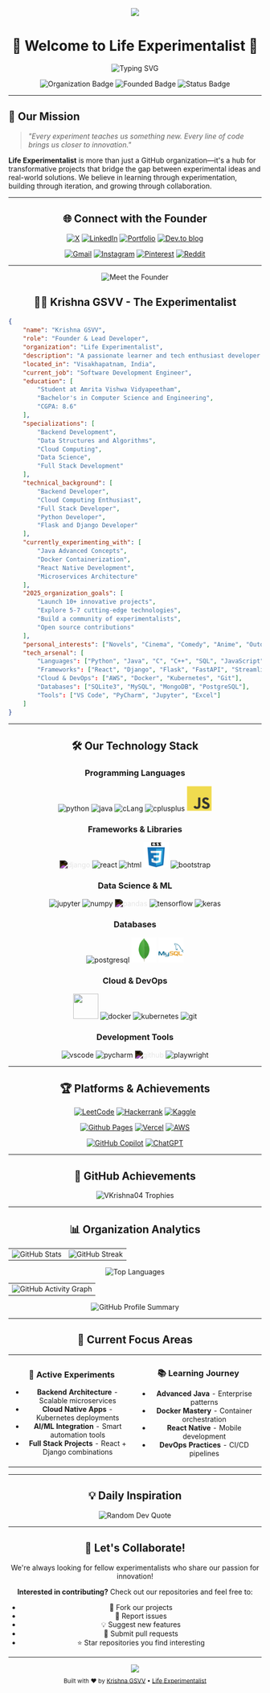 <link rel="stylesheet" type='text/css' href="https://cdn.jsdelivr.net/gh/devicons/devicon@latest/devicon.min.css" />

<p align="center">
  <img src="https://capsule-render.vercel.app/api?type=waving&height=250&color=gradient&text=Life%20Experimentalist&section=header&reversal=false&textBg=false&animation=fadeIn&fontAlignY=60&desc=Where%20Ideas%20Meet%20Innovation&descAlignY=85&descSize=20"/>
</p>

<h1 align="center">🧪 Welcome to Life Experimentalist 🚀</h1>

<p align="center">
  <img src="https://readme-typing-svg.herokuapp.com?font=Fira+Code&weight=500&size=22&pause=1000&color=36BCF7&center=true&vCenter=true&width=600&lines=Experimenting+with+Code+%26+Life;Building+Tomorrow's+Solutions+Today;Where+Innovation+Meets+Implementation" alt="Typing SVG" />
</p>

<div align="center">
  <img src="https://img.shields.io/badge/Organization-Life%20Experimentalist-blue?style=for-the-badge&logo=github" alt="Organization Badge"/>
  <img src="https://img.shields.io/badge/Founded-2025-green?style=for-the-badge" alt="Founded Badge"/>
  <img src="https://img.shields.io/badge/Status-Active-brightgreen?style=for-the-badge" alt="Status Badge"/>
</div>

---

## 🎯 Our Mission

> *"Every experiment teaches us something new. Every line of code brings us closer to innovation."*

**Life Experimentalist** is more than just a GitHub organization—it's a hub for transformative projects that bridge the gap between experimental ideas and real-world solutions. We believe in learning through experimentation, building through iteration, and growing through collaboration.

---

<h2 align="center">🌐 Connect with the Founder</h2>

<div align="center">
<p>
<a href="https://x.com/krishnagsvv"> <img src="https://img.shields.io/badge/X-%23000000.svg?style=for-the-badge&logo=X&logoColor=white" alt="X"></a>
<a href="https://www.linkedin.com/in/krishnagsvv"> <img src="https://img.shields.io/badge/linkedin-%230077B5.svg?style=for-the-badge&logo=linkedin&logoColor=white" alt="LinkedIn"></a>
<a href="https://vkrishna04.github.io"> <img src="https://img.shields.io/badge/Portfolio-%23121011.svg?style=for-the-badge&logo=github&logoColor=white" alt="Portfolio"></a>
<a href="https://dev.to/vkrishna04"> <img src="https://img.shields.io/badge/dev.to-0A0A0A?style=for-the-badge&logo=dev.to&logoColor=white" alt="Dev.to blog"></a>
</p>
<p>
<a href="mailto:krishnagsvv@gmail.com"> <img src="https://img.shields.io/badge/Gmail-D14836?style=for-the-badge&logo=gmail&logoColor=white" alt="Gmail"></a>
<a href="https://www.instagram.com/vkrishna_04"> <img src="https://img.shields.io/badge/Instagram-%23E4405F.svg?style=for-the-badge&logo=Instagram&logoColor=white" alt="Instagram"></a>
<a href="https://in.pinterest.com/VKrishna04/"> <img src="https://img.shields.io/badge/Pinterest-%23E60023.svg?style=for-the-badge&logo=Pinterest&logoColor=white" alt="Pinterest"></a>
<a href="https://www.reddit.com/user/Krishnalsh04/"> <img src="https://img.shields.io/badge/Reddit-FF4500?style=for-the-badge&logo=reddit&logoColor=white" alt="Reddit"></a>
</p>
</div>

---

<div align="center">
    <img src="https://capsule-render.vercel.app/api?type=venom&height=250&color=gradient&text=👨🏻‍💻%20Meet%20the%20Founder&animation=fadeIn" alt="Meet the Founder">
</div>

<div align="center">

## 🧑‍💻 Krishna GSVV - The Experimentalist

</div>

```json
{
    "name": "Krishna GSVV",
    "role": "Founder & Lead Developer",
    "organization": "Life Experimentalist",
    "description": "A passionate learner and tech enthusiast developer from India who loves to explore new technologies and frameworks through practical experimentation.",
    "located_in": "Visakhapatnam, India",
    "current_job": "Software Development Engineer",
    "education": [
        "Student at Amrita Vishwa Vidyapeetham",
        "Bachelor's in Computer Science and Engineering",
        "CGPA: 8.6"
    ],
    "specializations": [
        "Backend Development",
        "Data Structures and Algorithms",
        "Cloud Computing",
        "Data Science",
        "Full Stack Development"
    ],
    "technical_background": [
        "Backend Developer",
        "Cloud Computing Enthusiast",
        "Full Stack Developer",
        "Python Developer",
        "Flask and Django Developer"
    ],
    "currently_experimenting_with": [
        "Java Advanced Concepts",
        "Docker Containerization",
        "React Native Development",
        "Microservices Architecture"
    ],
    "2025_organization_goals": [
        "Launch 10+ innovative projects",
        "Explore 5-7 cutting-edge technologies",
        "Build a community of experimentalists",
        "Open source contributions"
    ],
    "personal_interests": ["Novels", "Cinema", "Comedy", "Anime", "Outdoor Games"],
    "tech_arsenal": [
        "Languages": ["Python", "Java", "C", "C++", "SQL", "JavaScript"],
        "Frameworks": ["React", "Django", "Flask", "FastAPI", "Streamlit", "NodeJS"],
        "Cloud & DevOps": ["AWS", "Docker", "Kubernetes", "Git"],
        "Databases": ["SQLite3", "MySQL", "MongoDB", "PostgreSQL"],
        "Tools": ["VS Code", "PyCharm", "Jupyter", "Excel"]
    ]
}
```

---

<h2 align="center">🛠️ Our Technology Stack</h2>

<div align="center">

### Programming Languages
<p>
<img src="https://cdn.jsdelivr.net/gh/devicons/devicon@latest/icons/python/python-original.svg" alt="python" width="50" height="50"/>
<img src="https://cdn.jsdelivr.net/gh/devicons/devicon@latest/icons/java/java-original.svg"  alt="java" width="50" height="50" />
<img src="https://cdn.jsdelivr.net/gh/devicons/devicon/icons/c/c-original.svg" alt="cLang" width="50" height="50"/>
<img src="https://cdn.jsdelivr.net/gh/devicons/devicon/icons/cplusplus/cplusplus-original.svg" alt="cplusplus" width="50" height="50"/>
<img src="https://raw.githubusercontent.com/devicons/devicon/master/icons/javascript/javascript-original.svg" alt="javascript" width="50" height="50" />
</p>

### Frameworks & Libraries
<p>
<img src="https://cdn.jsdelivr.net/gh/devicons/devicon@latest/icons/django/django-plain.svg" alt="django" width="50" height="50" style="filter: invert(1);"/>
<img src="https://cdn.jsdelivr.net/gh/devicons/devicon@latest/icons/react/react-original.svg" alt="react" width="50" height="50" />
<img src="https://cdn.jsdelivr.net/gh/devicons/devicon/icons/html5/html5-original.svg" alt="html" width="50" height="50"/>
<img src="https://raw.githubusercontent.com/devicons/devicon/master/icons/css3/css3-original-wordmark.svg" alt="css3" width="50" height="50" />
<img src="https://cdn.jsdelivr.net/gh/devicons/devicon@latest/icons/bootstrap/bootstrap-original-wordmark.svg" alt="bootstrap" width="50" height="50" />
</p>

### Data Science & ML
<p>
<img src="https://cdn.jsdelivr.net/gh/devicons/devicon@latest/icons/jupyter/jupyter-original-wordmark.svg" alt="jupyter" width="50" height="50" />
<img src="https://cdn.jsdelivr.net/gh/devicons/devicon@latest/icons/numpy/numpy-original.svg" alt="numpy" width="50" height="50" />
<img src="https://cdn.jsdelivr.net/gh/devicons/devicon@latest/icons/pandas/pandas-original.svg" alt="pandas" width="50" height="50" style="filter: invert(1);"/>
<img src="https://cdn.jsdelivr.net/gh/devicons/devicon@latest/icons/tensorflow/tensorflow-original.svg" alt="tensorflow" width="50" height="50" />
<img src="https://cdn.jsdelivr.net/gh/devicons/devicon@latest/icons/keras/keras-original.svg" alt="keras" width="50" height="50" />
</p>

### Databases
<p>
<img src="https://cdn.jsdelivr.net/gh/devicons/devicon@latest/icons/postgresql/postgresql-original.svg" alt="postgresql" width="50" height="50" />
<img src="https://raw.githubusercontent.com/devicons/devicon/master/icons/mongodb/mongodb-original.svg" alt="mongodb" width="50" height="50" />
<img src="https://raw.githubusercontent.com/devicons/devicon/master/icons/mysql/mysql-original-wordmark.svg" alt="mysql" width="50" height="50" />
</p>

### Cloud & DevOps
<p>
<img src="https://cdn.jsdelivr.net/gh/devicons/devicon/icons/amazonwebservices/amazonwebservices-plain-wordmark.svg" width="50" height="50"/>
<img src="https://cdn.jsdelivr.net/gh/devicons/devicon/icons/docker/docker-original.svg" alt="docker" width="50" height="50"/>
<img src="https://cdn.jsdelivr.net/gh/devicons/devicon/icons/kubernetes/kubernetes-plain.svg" alt="kubernetes" width="50" height="50"/>
<img src="https://cdn.jsdelivr.net/gh/devicons/devicon/icons/git/git-original.svg" alt="git" width="50" height="50"/>
</p>

### Development Tools
<p>
<img src="https://cdn.jsdelivr.net/gh/devicons/devicon/icons/vscode/vscode-original.svg" alt="vscode" width="50" height="50"/>
<img src="https://cdn.jsdelivr.net/gh/devicons/devicon@latest/icons/pycharm/pycharm-original.svg" alt="pycharm" width="50" height="50"/>
<img src="https://cdn.jsdelivr.net/gh/devicons/devicon@latest/icons/github/github-original.svg" alt="github" width="50" height="50" style="filter: invert(1);"/>
<img src="https://cdn.jsdelivr.net/gh/devicons/devicon@latest/icons/playwright/playwright-original.svg" alt="playwright" width="50" height="50" />
</p>

</div>

---

<h2 align="center">🏆 Platforms & Achievements</h2>

<div align="center">
<p>
	<a href="https://leetcode.com/u/VKrishna04/"><img src="https://img.shields.io/badge/LeetCode-000000?style=for-the-badge&logo=LeetCode&logoColor=#d16c06" alt="LeetCode"></a>
	<a href="https://www.hackerrank.com/profile/VKrishna04"><img src="https://img.shields.io/badge/-Hackerrank-2EC866?style=for-the-badge&logo=HackerRank&logoColor=white" alt="Hackerrank"></a>
	<a href="https://www.kaggle.com/krishnagsvv"><img src="https://img.shields.io/badge/Kaggle-035a7d?style=for-the-badge&logo=kaggle&logoColor=white" alt="Kaggle"></a>
</p>
<p>
	<a href="https://vkrishna04.github.io/"><img src="https://img.shields.io/badge/github%20pages-121013?style=for-the-badge&logo=github&logoColor=white" alt="Github Pages"></a>
	<a href=""><img src="https://img.shields.io/badge/vercel-%23000000.svg?style=for-the-badge&logo=vercel&logoColor=white" alt="Vercel"></a>
	<a href=""><img src="https://img.shields.io/badge/AWS-%23FF9900.svg?style=for-the-badge&logo=amazon-aws&logoColor=white" alt="AWS"></a>
</p>
<p>
	<a href=""><img src="https://img.shields.io/badge/github_copilot-8957E5?style=for-the-badge&logo=github-copilot&logoColor=white" alt="GitHub Copilot"></a>
	<a href=""><img src="https://img.shields.io/badge/chatGPT-74aa9c?style=for-the-badge&logo=openai&logoColor=white" alt="ChatGPT"></a>
</p>
</div>

---

<h2 align="center">🏅 GitHub Achievements</h2>

<p align="center">
  <img src="https://github-profile-trophy.vercel.app/?username=vkrishna04&theme=darkhub&no-frame=true&row=1&column=7" alt="VKrishna04 Trophies" />
</p>

---

<h2 align="center">📊 Organization Analytics</h2>

<div align="center">
  <table>
    <tr>
      <td>
        <img src="https://github-readme-stats.vercel.app/api?username=vkrishna04&show_icons=true&theme=radical&hide_border=true&count_private=true" alt="GitHub Stats" />
      </td>
      <td>
        <img src="https://github-readme-streak-stats.herokuapp.com/?user=vkrishna04&theme=radical&hide_border=true" alt="GitHub Streak" />
      </td>
    </tr>
  </table>
</div>

<div align="center">
  <img src="https://github-readme-stats.vercel.app/api/top-langs?username=vkrishna04&theme=radical&hide_border=true&layout=compact&langs_count=10" alt="Top Languages" />
</div>

<div align="center">
  <table>
    <tr>
      <td>
        <img src="https://github-readme-activity-graph.vercel.app/graph?username=vkrishna04&theme=react-dark&hide_border=true&area=true" alt="GitHub Activity Graph" />
      </td>
    </tr>
  </table>
</div>

<div align="center">
  <img src="https://github-profile-summary-cards.vercel.app/api/cards/profile-details?username=vkrishna04&theme=radical" alt="GitHub Profile Summary" />
</div>

---

<h2 align="center">🎯 Current Focus Areas</h2>

<div align="center">
<table>
<tr>
<td align="center" width="50%">

### 🚀 Active Experiments
- **Backend Architecture** - Scalable microservices
- **Cloud Native Apps** - Kubernetes deployments
- **AI/ML Integration** - Smart automation tools
- **Full Stack Projects** - React + Django combinations

</td>
<td align="center" width="50%">

### 📚 Learning Journey
- **Advanced Java** - Enterprise patterns
- **Docker Mastery** - Container orchestration
- **React Native** - Mobile development
- **DevOps Practices** - CI/CD pipelines

</td>
</tr>
</table>
</div>

---

<h2 align="center">💡 Daily Inspiration</h2>

<div align="center">
  <img src="https://quotes-github-readme.vercel.app/api?type=horizontal&theme=radical" alt="Random Dev Quote"/>
</div>

---

<h2 align="center">🤝 Let's Collaborate!</h2>

<div align="center">

We're always looking for fellow experimentalists who share our passion for innovation!

**Interested in contributing?** Check out our repositories and feel free to:
- 🍴 Fork our projects
- 🐛 Report issues
- 💡 Suggest new features
- 🔄 Submit pull requests
- ⭐ Star repositories you find interesting

</div>

---

<div align="center">
  <img src="https://capsule-render.vercel.app/api?type=waving&height=200&color=gradient&section=footer&reversal=false&textBg=false&animation=fadeIn&fontAlignY=60&desc=Keep%20Experimenting!&descAlignY=85&descSize=16"/>
</div>

<div align="center">
  <sub>Built with ❤️ by <a href="https://github.com/VKrishna04">Krishna GSVV</a> • <a href="https://github.com/Life-Experimentalist">Life Experimentalist</a></sub>
</div>
